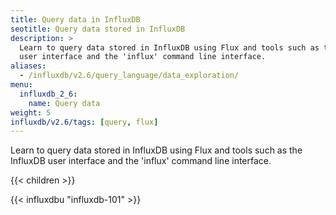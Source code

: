 ```yaml
---
title: Query data in InfluxDB
seotitle: Query data stored in InfluxDB
description: >
  Learn to query data stored in InfluxDB using Flux and tools such as the InfluxDB
  user interface and the 'influx' command line interface.
aliases:
  - /influxdb/v2.6/query_language/data_exploration/
menu:
  influxdb_2_6:
    name: Query data
weight: 5
influxdb/v2.6/tags: [query, flux]
---
```


Learn to query data stored in InfluxDB using Flux and tools such as the InfluxDB
user interface and the 'influx' command line interface.

{{< children >}}

{{< influxdbu "influxdb-101" >}}

